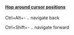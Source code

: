 #### [Hop around cursor positions](https://stackoverflow.com/questions/35424367/how-to-navigate-back-to-the-last-cursor-position-in-visual-studio-code)
Ctrl+Alt+- .. navigate back

Ctrl+Shift+- .. navigate forward

